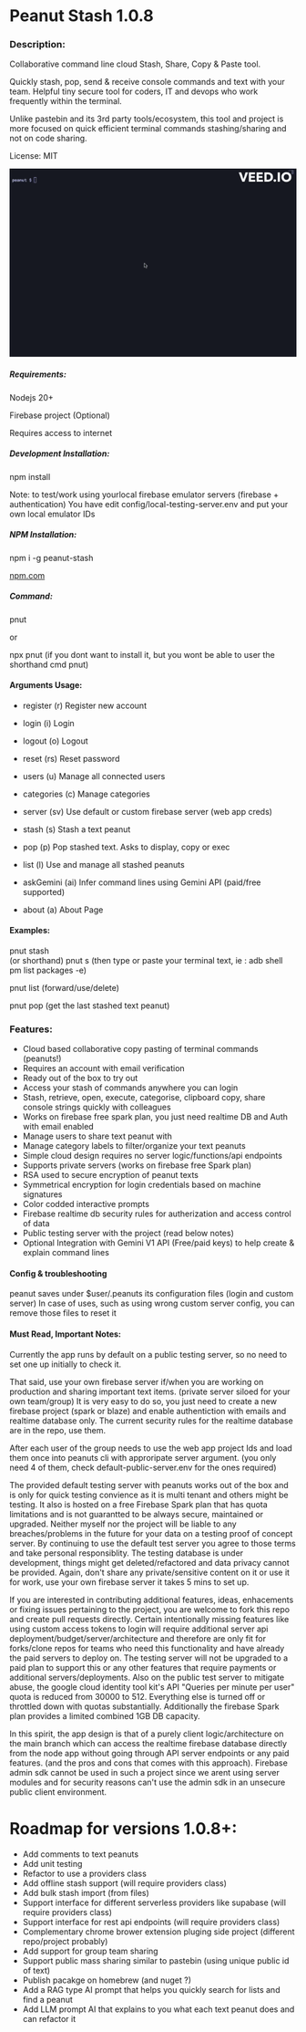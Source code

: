 # Peanut Stash 1.0.8 

### Description:
Collaborative command line cloud Stash, Share, Copy & Paste tool.

Quickly stash, pop, send & receive console commands and text with your team.
Helpful tiny secure tool for coders, IT and devops who work frequently within the terminal.

Unlike pastebin and its 3rd party tools/ecosystem, this tool and project is more focused on quick efficient terminal commands stashing/sharing and not on code sharing.

License: MIT

![](https://github.com/roymasad/peanut-stash/blob/b98590830ec3fa2e806bb850a484cd6253c693e9/console.gif)

##### Requirements:

Nodejs 20+

Firebase project (Optional)

Requires access to internet

##### Development Installation:

npm install

Note: to test/work using  yourlocal firebase emulator servers (firebase + authentication)
You have edit config/local-testing-server.env and put your own local emulator IDs

##### NPM Installation:

npm i -g peanut-stash

[npm.com](https://www.npmjs.com/package/peanut-stash)

#####  Command:

pnut

or

npx pnut (if you dont want to install it, but you wont be able to user the shorthand cmd pnut)

#### Arguments Usage:

* register (r) <email>                     Register new account
* login (i) <email>                        Login
* logout (o)                               Logout
* reset (rs)                               Reset password

* users (u)                                Manage all connected users

* categories (c)                           Manage categories

* server (sv)                              Use default or custom firebase server (web app creds)

* stash (s)                                Stash a text peanut
* pop (p)                                  Pop stashed text. Asks to display, copy or exec
* list (l)                                 Use and manage all stashed peanuts

* askGemini (ai)                           Infer command lines using Gemini API (paid/free supported)

* about (a)                                About Page

#### Examples:

pnut stash  
(or shorthand) 
pnut s 
(then type or paste your terminal text, ie : adb shell pm list packages -e) 

pnut list
(forward/use/delete)

pnut pop
(get the last stashed text peanut)

### Features:

* Cloud based collaborative copy pasting of terminal commands (peanuts!)
* Requires an account with email verification
* Ready out of the box to try out
* Access your stash of commands anywhere you can login
* Stash, retrieve, open, execute, categorise, clipboard copy, share console strings quickly with colleagues
* Works on firebase free spark plan, you just need realtime DB and Auth with email enabled
* Manage users to share text peanut with
* Manage category labels to filter/organize your text peanuts
* Simple cloud design requires no server logic/functions/api endpoints
* Supports private servers (works on firebase free Spark plan)
* RSA used to secure encryption of peanut texts
* Symmetrical encryption for login credentials based on machine signatures
* Color codded interactive prompts
* Firebase realtime db security rules for autherization and access control of data
* Public testing server with the project (read below notes)
* Optional Integration with Gemini V1 API (Free/paid keys) to help create & explain command lines

#### Config & troubleshooting

peanut saves under $user/.peanuts its configuration files (login and custom server)
In case of uses, such as using wrong custom server config, you can remove those files to reset it

#### Must Read, Important Notes:

Currently the app runs by default on a public testing server, so no need to set one up initially to check it.

That said, use your own firebase server if/when you are working on production and sharing important text items. (private server siloed for your own team/group)
It is very easy to do so, you just need to create a new firebase project (spark or blaze) and enable authentiction with emails and realtime database only.
The current security rules for the realtime database are in the repo, use them. 

After each user of the group needs to use the web app project Ids and load them once into peanuts cli with approripate server argument. (you only need 4 of them, check default-public-server.env for the ones required)

The provided default testing server with peanuts works out of the box and is only for quick testing convience as it is multi tenant and others might be testing. It also is hosted on a free Firebase Spark plan that has quota limitations and is not guarantted to be always secure, maintained or upgraded. Neither myself nor the project will be liable to any breaches/problems in the future for your data on a testing proof of concept server. 
By continuing to use the default test server you agree to those terms and take personal responsiblity. The testing database is under development, things might get deleted/refactored and data privacy cannot be provided. Again, don't share any private/sensitive content on it or use it for work, use your own firebase server it takes 5 mins to set up.

If you are interested in contributing additional features, ideas, enhacements or fixing issues pertaining to the project, you are welcome to fork this repo and create pull requests directly.
Certain intentionally missing features like using custom access tokens to login will require additional server api deployment/budget/server/architecture and therefore are only fit for forks/clone repos for teams who need this functionality and have already the paid servers to deploy on. The testing server will not be upgraded to a paid plan to support this or any other features that require payments or additional servers/deployments. Also on the public test server to mitigate abuse, the google cloud identity tool kit's API "Queries per minute per user" quota is reduced from 30000 to 512. Everything else is turned off or throttled down with quotas substantially. Additionally the firebase Spark plan provides a limited combined 1GB DB capacity.

In this spirit, the app design is that of a purely client logic/architecture on the main branch which can access the realtime firebase database directly from the node app without going through API server endpoints or any paid features. (and the pros and cons that comes with this approach). Firebase admin sdk cannot be used in such a project since we arent using server modules and for security reasons can't use the admin sdk in an unsecure public client environment.


# Roadmap for versions 1.0.8+:

* Add comments to text peanuts
* Add unit testing
* Refactor to use a providers class
* Add offline stash support (will require providers class)
* Add bulk stash import (from files)
* Support interface for different serverless providers like supabase (will require providers class)
* Support interface for rest api endpoints (will require providers class)
* Complementary chrome brower extension pluging side project (different repo/project probably)
* Add support for group team sharing
* Support public mass sharing similar to pastebin (using unique public id of text)
* Publish pacakge on homebrew (and nuget ?)
* Add a RAG type AI prompt that helps you quickly search for lists and find a peanut
* Add LLM prompt AI that explains to you what each text peanut does and can refactor it
  
  
